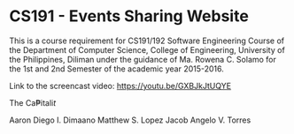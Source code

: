 # CS191 - Events Sharing Website

This is a course requirement for CS191/192 Software Engineering Course of the Department of Computer Science, College of Engineering, University of the Philippines, Diliman under the guidance of Ma. Rowena C. Solamo for the 1st and 2nd Semester of the academic year 2015-2016.

Link to the screencast video: https://youtu.be/GXBJkJtUQYE

The Ca₱itali$t$

Aaron Diego I. Dimaano
Matthew S. Lopez
Jacob Angelo V. Torres
